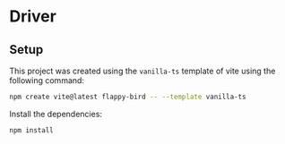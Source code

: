 # Driver

## Setup
This project was created using the `vanilla-ts` template of vite using the following command:
```bash
npm create vite@latest flappy-bird -- --template vanilla-ts
```

Install the dependencies:
```bash
npm install
```


